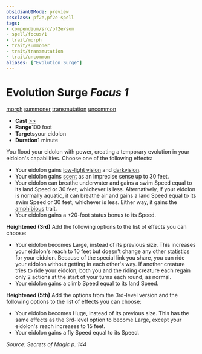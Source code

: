 ```yaml
---
obsidianUIMode: preview
cssclass: pf2e,pf2e-spell
tags:
- compendium/src/pf2e/som
- spell/focus/1
- trait/morph
- trait/summoner
- trait/transmutation
- trait/uncommon
aliases: ["Evolution Surge"]
---
```

# Evolution Surge *Focus 1*   
[morph](rules/traits/morph.md)  [summoner](rules/traits/summoner-som.md)  [transmutation](rules/traits/transmutation.md)  [uncommon](rules/traits/uncommon.md)  

- **Cast** [>>](rules/core-rulebook/chapter-9-playing-the-game.md#Actions "Two-Action") 
- **Range**100 foot
- **Targets**your eidolon
- **Duration**1 minute

You flood your eidolon with power, creating a temporary evolution in your eidolon's capabilities. Choose one of the following effects:

- Your eidolon gains [low-light vision](rules/abilities/low-light-vision.md) and [darkvision](rules/abilities/darkvision.md).
- Your eidolon gains [scent](rules/abilities/scent.md) as an imprecise sense up to 30 feet.
- Your eidolon can breathe underwater and gains a swim Speed equal to its land Speed or 30 feet, whichever is less. Alternatively, if your eidolon is normally aquatic, it can breathe air and gains a land Speed equal to its swim Speed or 30 feet, whichever is less. Either way, it gains the [amphibious](rules/traits/amphibious-b1.md) trait.
- Your eidolon gains a +20-foot status bonus to its Speed.

**Heightened (3rd)** Add the following options to the list of effects you can choose:

- Your eidolon becomes Large, instead of its previous size. This increases your eidolon's reach to 10 feet but doesn't change any other statistics for your eidolon. Because of the special link you share, you can ride your eidolon without getting in each other's way. If another creature tries to ride your eidolon, both you and the riding creature each regain only 2 actions at the start of your turns each round, as normal.
- Your eidolon gains a climb Speed equal to its land Speed.

**Heightened (5th)** Add the options from the 3rd-level version and the following options to the list of effects you can choose:

- Your eidolon becomes Huge, instead of its previous size. This has the same effects as the 3rd-level option to become Large, except your eidolon's reach increases to 15 feet.
- Your eidolon gains a fly Speed equal to its Speed.

*Source: Secrets of Magic p. 144*